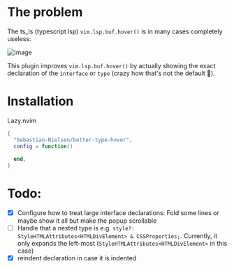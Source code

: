 
# The problem

The ts_ls (typescript lsp) `vim.lsp.buf.hover()` is in many cases completely useless:

![image](https://github.com/user-attachments/assets/a30b638a-2d06-4861-9330-0375a2c4a828)

This plugin improves `vim.lsp.buf.hover()` by actually showing the exact declaration of the `interface` or `type` (crazy how that's not the default 🤔). 

# Installation

Lazy.nvim
```lua
{
  "Sebastian-Nielsen/better-type-hover",
  config = function()
    
  end,
}
```

# Todo:

- [x] Configure how to treat large interface declarations: Fold some lines or maybe show it all but make the popup scrollable
- [ ] Handle that a nested type is e.g. `style?: StyleHTMLAttributes<HTMLDivElement> & CSSProperties;`. Currently, it only expands the left-most (`StyleHTMLAttributes<HTMLDivElement>` in this case)
- [x] reindent declaration in case it is indented
